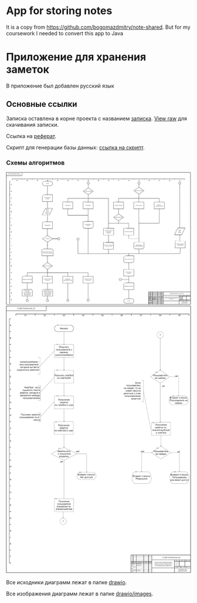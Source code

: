 # App for storing notes

It is a copy from https://github.com/bogomazdmitry/note-shared. But for my coursework I needed to convert this app to Java

# Приложение для хранения заметок

В приложение был добавлен русский язык

## Основные ссылки

Записка оставлена в корне проекта с названием [записка](записка.docx). [View raw](https://github.com/bogomazdmitry/NoteSharedJava/blob/coursework/%D0%B7%D0%B0%D0%BF%D0%B8%D1%81%D0%BA%D0%B0.docx?raw=true) для скачивания записки.

Ссылка на [реферат](реферат.docx).

Скрипт для генерации базы данных: [ссылка на скрипт](database-script.txt).

### Схемы алгоритмов
![alt text](https://github.com/bogomazdmitry/NoteSharedJava/blob/main/drawio/images/%D0%90%D0%BB%D0%B3%D0%BE%D1%80%D0%B8%D1%82%D0%BC%20%D0%91%D0%9B.drawio.png)
![alt text](https://github.com/bogomazdmitry/NoteSharedJava/blob/main/drawio/images/%D0%A1%D1%85%D0%B5%D0%BC%D0%B0%20%D0%B0%D0%BB%D0%B3%D0%BE%D1%80%D0%B8%D1%82%D0%BC%D0%BE%D0%B2.drawio.png)

Все исходники диаграмм лежат в папке [drawio](drawio).

Все изображения диаграмм лежат в папке [drawio/images](drawio/images).

